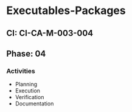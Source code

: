 # Executables-Packages

## CI: CI-CA-M-003-004
## Phase: 04

### Activities
- Planning
- Execution
- Verification
- Documentation
